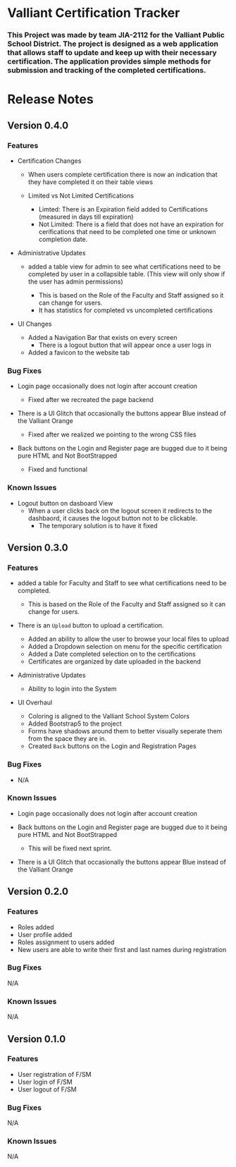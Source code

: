 # Valliant Certification Tracker

### This Project was made by team JIA-2112 for the Valliant Public School District. The project is designed as a web application that allows staff to update and keep up with their necessary certification. The application provides simple methods for submission and tracking of the completed certifications. 

# Release Notes
## Version 0.4.0

### Features

- Certification Changes
    - When users complete certification there is now an indication that they have completed it
     on their table views

    - Limited vs Not Limited Certifications
        - Limted: There is an Expiration field added to Certifications (measured in days till expiration)
        - Not Limited: There is a field that does not have an expiration for cerifications that need 
                       to be completed one time or unknown completion date.

- Administrative Updates
    - added a table view for admin to see what certifications need to be completed by user in a
      collapsible table. (This view will only show if the user has admin permissions)
      
        - This is based on the Role of the Faculty and Staff assigned so it can change for users.
        - It has statistics for completed  vs uncompleted certifications

- UI Changes
    - Added a Navigation Bar that exists on every screen 
        - There is a logout button that will appear once a user logs in
    - Added a favicon to the website tab

### Bug Fixes
- Login page occasionally does not login after account creation
    - Fixed after we recreated the page backend

- There is a UI Glitch that occasionally the buttons appear Blue instead of the Valliant Orange 
    - Fixed after we realized we pointing to the wrong CSS files

- Back buttons on the Login and Register page are bugged due to it being pure HTML and Not BootStrapped 
    - Fixed and functional
### Known Issues 

- Logout button on dasboard View
    - When a user clicks back on the logout screen it redirects to the dashbaord, it causes the 
      logout button not to be clickable.
      - The temporary solution is to have it fixed  


## Version 0.3.0

### Features

- added a table for Faculty and Staff to see what certifications need to be completed. 
    - This is based on the Role of the Faculty and Staff assigned so it can change for users.

- There is an `Upload` button to upload a certification.
    - Added an ability to allow the user to browse your local files to upload
    - Added a Dropdown selection on menu for the specific certification
    - Added a Date completed selection on to the certifications
    - Certificates are organized by date uploaded in the backend 

- Administrative Updates
    - Ability to login into the System


- UI Overhaul
    - Coloring is aligned to the Valliant School System Colors
    - Added Bootstrap5 to the project
    - Forms have shadows around them to better visually seperate them from the space they are in.
    - Created `Back` buttons on the Login and Registration Pages

### Bug Fixes
- N/A

### Known Issues 
- Login page occasionally does not login after account creation

- Back buttons on the Login and Register page are bugged due to it being pure HTML and Not BootStrapped 
    - This will be fixed next sprint. 

- There is a UI Glitch that occasionally the buttons appear Blue instead of the Valliant Orange 


## Version 0.2.0

### Features
* Roles added
* User profile added
* Roles assignment to users added
* New users are able to write their first and last names during registration 

### Bug Fixes
N/A

### Known Issues 
N/A


## Version 0.1.0

### Features
* User registration of F/SM
* User login of F/SM
* User logout of F/SM

### Bug Fixes
N/A

### Known Issues 
N/A
